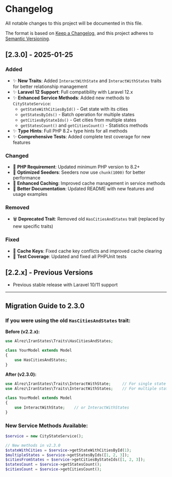 # Changelog

All notable changes to this project will be documented in this file.

The format is based on [Keep a Changelog](https://keepachangelog.com/en/1.0.0/),
and this project adheres to [Semantic Versioning](https://semver.org/spec/v2.0.0.html).

## [2.3.0] - 2025-01-25

### Added
- ✨ **New Traits**: Added `InteractWithState` and `InteractWithStates` traits for better relationship management
- ✨ **Laravel 12 Support**: Full compatibility with Laravel 12.x
- ✨ **Enhanced Service Methods**: Added new methods to `CityStateService`:
  - `getStateWithCitiesById()` - Get state with its cities
  - `getStatesByIds()` - Batch operation for multiple states
  - `getCitiesByStateIds()` - Get cities from multiple states
  - `getStatesCount()` and `getCitiesCount()` - Statistics methods
- ✨ **Type Hints**: Full PHP 8.2+ type hints for all methods
- ✨ **Comprehensive Tests**: Added complete test coverage for new features

### Changed
- 🔧 **PHP Requirement**: Updated minimum PHP version to 8.2+
- 🔧 **Optimized Seeders**: Seeders now use `chunk(1000)` for better performance
- 🔧 **Enhanced Caching**: Improved cache management in service methods
- 🔧 **Better Documentation**: Updated README with new features and usage examples

### Removed
- 🗑️ **Deprecated Trait**: Removed old `HasCitiesAndStates` trait (replaced by new specific traits)

### Fixed
- 🐛 **Cache Keys**: Fixed cache key conflicts and improved cache clearing
- 🐛 **Test Coverage**: Updated and fixed all PHPUnit tests

## [2.2.x] - Previous Versions
- Previous stable release with Laravel 10/11 support

---

## Migration Guide to 2.3.0

### If you were using the old `HasCitiesAndStates` trait:

**Before (v2.2.x):**
```php
use Alrez\IranStates\Traits\HasCitiesAndStates;

class YourModel extends Model 
{
    use HasCitiesAndStates;
}
```

**After (v2.3.0):**
```php
use Alrez\IranStates\Traits\InteractWithState;     // For single state
use Alrez\IranStates\Traits\InteractWithStates;    // For multiple states

class YourModel extends Model 
{
    use InteractWithState;    // or InteractWithStates
}
```

### New Service Methods Available:
```php
$service = new CityStateService();

// New methods in v2.3.0
$stateWithCities = $service->getStateWithCitiesById(1);
$multipleStates = $service->getStatesByIds([1, 2, 3]);
$citiesFromStates = $service->getCitiesByStateIds([1, 2, 3]);
$statesCount = $service->getStatesCount();
$citiesCount = $service->getCitiesCount();
``` 